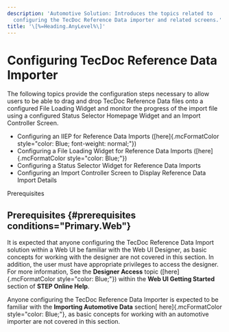 ```yaml
---
description: 'Automotive Solution: Introduces the topics related to
  configuring the TecDoc Reference Data importer and related screens.'
title: '\[%=Heading.AnyLevel%\]'
---
```


Configuring TecDoc Reference Data Importer
==========================================

The following topics provide the configuration steps necessary to allow
users to be able to drag and drop TecDoc Reference Data files onto a
configured File Loading Widget and monitor the progress of the import
file using a configured Status Selector Homepage Widget and an Import
Controller Screen.

-   Configuring an IIEP for Reference Data Imports
    ([here]{.mcFormatColor style="color: Blue; font-weight: normal;"})
-   Configuring a File Loading Widget for Reference Data Imports
    ([here]{.mcFormatColor style="color: Blue;"})
-   Configuring a Status Selector Widget for Reference Data Imports
-   Configuring an Import Controller Screen to Display Reference Data
    Import Details

Prerequisites

Prerequisites {#prerequisites conditions="Primary.Web"}
-------------

It is expected that anyone configuring the TecDoc Reference Data Import
solution within a Web UI be familiar with the Web UI Designer, as basic
concepts for working with the designer are not covered in this section.
In addition, the user must have appropriate privileges to access the
designer. For more information, See the **Designer Access** topic
([here]{.mcFormatColor style="color: Blue;"}) within the **Web UI
Getting Started** section of **STEP Online Help**.

Anyone configuring the TecDoc Reference Data Importer is expected to be
familiar with the **Importing Automotive Data** section[
here]{.mcFormatColor style="color: Blue;"}, as basic concepts for
working with an automotive importer are not covered in this section.
